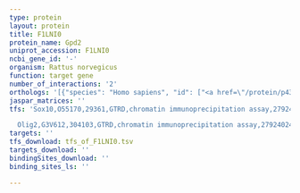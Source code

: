 ```yaml
---
type: protein
layout: protein
title: F1LNI0
protein_name: Gpd2
uniprot_accession: F1LNI0
ncbi_gene_id: '-'
organism: Rattus norvegicus
function: target gene
number_of_interactions: '2'
orthologs: '[{"species": "Homo sapiens", "id": ["<a href=\"/protein/p43304\">P43304</a>"]}, {"species": "Danio rerio", "id": ["F1R2R0"]}, {"species": "Mus musculus", "id": ["<a href=\"/protein/q64521\">Q64521</a>"]}, {"species": "Caenorhabditis elegans", "id": ["<a href=\"/protein/p90795\">P90795</a>"]}, {"species": "Drosophila melanogaster", "id": ["<a href=\"/protein/q7k569\">Q7K569</a>"]}, {"species": "Saccharomyces cerevisiae", "id": ["<a href=\"/protein/p32191\">P32191</a>"]}]'
jaspar_matrices: ''
tfs: 'Sox10,O55170,29361,GTRD,chromatin immunoprecipitation assay,27924024%5Buid%5D,No

  Olig2,G3V612,304103,GTRD,chromatin immunoprecipitation assay,27924024%5Buid%5D,No'
targets: ''
tfs_download: tfs_of_F1LNI0.tsv
targets_download: ''
bindingSites_download: ''
binding_sites_ls: ''

---
```

